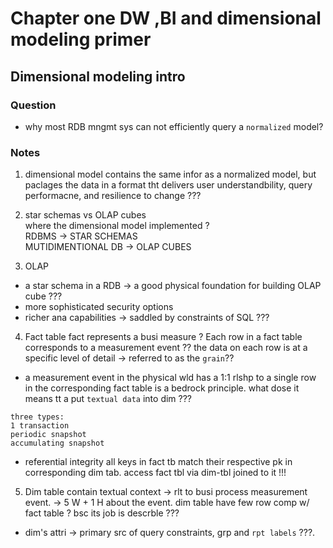 # Chapter one DW ,BI and dimensional modeling primer

## Dimensional modeling intro

### Question
- why most RDB mngmt sys can not efficiently query a `normalized` model?

### Notes
1. dimensional model contains the same infor as a normalized model, but paclages the data in a format tht delivers user understandbility,
query performacne, and resilience to change ???

2. star schemas vs OLAP cubes  
where the dimensional model implemented ?  
RDBMS -> STAR SCHEMAS  
MUTIDIMENTIONAL DB -> OLAP CUBES

3.  OLAP
  - a star schema in a RDB -> a good physical foundation for building OLAP cube ???
  - more sophisticated security options
  - richer ana capabilities -> saddled by constraints of SQL ???

4. Fact table
 fact represents a busi measure ? 
 Each row in a fact table corresponds to a measurement event ??
 the data on each row is at a specific level of detail -> referred to as the `grain`??
 * a measurement event in the physical wld has a 1:1 rlshp to a single row in the corresponding fact table is a bedrock principle.
 what dose it means tt a  put `textual data` into dim ???
 ```
 three types:
 1 transaction
 periodic snapshot
 accumulating snapshot
 ```
 * referential integrity
 all keys in fact tb match their respective pk in corresponding dim tab.
 access fact tbl via dim-tbl joined to it !!!
 
 5. Dim table
  contain textual context -> rlt to busi process measurement event. -> 5 W + 1 H about the event.
  dim table have few row comp w/ fact table ? bsc its job is descrble ???
  - dim's attri -> primary src of query constraints, grp and `rpt labels` ???.
  
  
  
  
